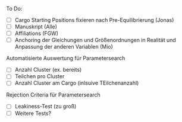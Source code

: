 To Do:
- [ ] Cargo Starting Positions fixieren nach Pre-Equilibrierung (Jonas)
- [ ] Manuskript (Alle)
- [ ] Affiliations (FGW)
- [ ] Anchoring der Gleichungen und Größenordnungen in Realität und Anpassung der anderen Variablen (Mio)

Automatisierte Auswertung für Parametersearch
- [ ] Anzahl Cluster (ex. bereits)
- [ ] Teilchen pro Cluster
- [ ] Anzahl Cluster am Cargo (inlsuive TEilchenanzahl)

Rejection Criteria für Parametersearch
- [ ] Leakiness-Test (zu groß)
- [ ] Weitere Tests?
